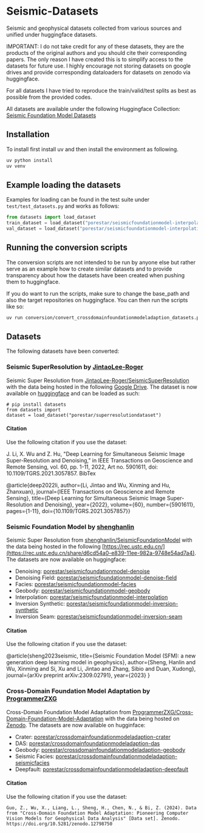 # Seismic-Datasets
Seismic and geophysical datasets collected from various sources and unified under huggingface datasets.

IMPORTANT: I do not take credit for any of these datasets, they are the products of the original authors and you should cite their corresponding papers. The only reason I have created this is to simplify access to the datasets for future use. I highly encourage not storing datasets on google drives and provide corresponding dataloaders for datasets on zenodo via huggingface.

For all datasets I have tried to reproduce the train/valid/test splits as best as possible from the provided codes. 

All datasets are available under the following Huggingface Collection: [Seismic Foundation Model Datasets](https://huggingface.co/collections/porestar/seismic-foundation-model-67609032ab28896d0b256f55)

## Installation
To install first install uv and then install the environment as following. 
```bash
uv python install
uv venv
```

## Example loading the datasets
Examples for loading can be found in the test suite under `test/test_datasets.py` and works as follows:
```python
from datasets import load_dataset
train_dataset = load_dataset("porestar/seismicfoundationmodel-interpolation", split="train").with_format(type="numpy")
val_dataset = load_dataset("porestar/seismicfoundationmodel-interpolation", split="validation").with_format(type="numpy")
```

## Running the conversion scripts

The conversion scripts are not intended to be run by anyone else but rather serve as an example how to create similar datasets and to provide transparency about how the datasets have been created when pushing them to huggingface.

If you do want to run the scripts, make sure to change the base_path and also the target repositories on huggingface. You can then run the scripts like so:
```bash
uv run conversion/convert_crossdomainfoundationmodeladaption_datasets.py
```

## Datasets

The following datasets have been converted:

### Seismic SuperResolution by [JintaoLee-Roger](https://github.com/JintaoLee-Roger)

Seismic Super Resolution from [JintaoLee-Roger/SeismicSuperResolution](https://github.com/JintaoLee-Roger/SeismicSuperResolution) with the data being hosted in the following [Google Drive](https://drive.google.com/drive/folders/1DuMdclOdeXDgGBOhsHSlEdTB_LvhIH-X). The dataset is now available on [huggingface](https://huggingface.co/datasets/porestar/superresolutiondataset) and can be loaded as such:
```
# pip install datasets
from datasets import 
dataset = load_dataset("porestar/superresolutiondataset")
```

#### Citation

Use the following citation if you use the dataset:

J. Li, X. Wu and Z. Hu, "Deep Learning for Simultaneous Seismic Image Super-Resolution and Denoising," in IEEE Transactions on Geoscience and Remote Sensing, vol. 60, pp. 1-11, 2022, Art no. 5901611, doi: 10.1109/TGRS.2021.3057857.
BibTex

@article{deep2022li,
   author={Li, Jintao and Wu, Xinming and Hu, Zhanxuan},
   journal={IEEE Transactions on Geoscience and Remote Sensing}, 
   title={Deep Learning for Simultaneous Seismic Image Super-Resolution and Denoising}, 
   year={2022},
   volume={60},
   number={5901611},
   pages={1-11},
   doi={10.1109/TGRS.2021.3057857}}



### Seismic Foundation Model by [shenghanlin](https://github.com/shenghanlin)

Seismic Super Resolution from [shenghanlin/SeismicFoundationModel](https://github.com/shenghanlin/SeismicFoundationModel) with the data being hosted in the following [https://rec.ustc.edu.cn/](https://rec.ustc.edu.cn/share/d6cd54a0-e839-11ee-982a-9748e54ad7a4). The datasets are now available on huggingface:
- Denoising: [porestar/seismicfoundationmodel-denoise](https://huggingface.co/datasets/porestar/seismicfoundationmodel-denoise)
- Denoising Field: [porestar/seismicfoundationmodel-denoise-field](https://huggingface.co/datasets/porestar/seismicfoundationmodel-denoise-field)
- Facies: [porestar/seismicfoundationmodel-facies](https://huggingface.co/datasets/porestar/seismicfoundationmodel-facies)
- Geobody: [porestar/seismicfoundationmodel-geobody](https://huggingface.co/datasets/porestar/seismicfoundationmodel-geobody)
- Interpolation: [porestar/seismicfoundationmodel-interpolation](https://huggingface.co/datasets/porestar/seismicfoundationmodel-interpolation)
- Inversion Synthetic: [porestar/seismicfoundationmodel-inversion-synthetic](https://huggingface.co/datasets/porestar/seismicfoundationmodel-inversion-synthetic)
- Inversion Seam: [porestar/seismicfoundationmodel-inversion-seam](https://huggingface.co/datasets/porestar/seismicfoundationmodel-inversion-seam)


#### Citation

Use the following citation if you use the dataset:

@article{sheng2023seismic,
  title={Seismic Foundation Model (SFM): a new generation deep learning model in geophysics},
  author={Sheng, Hanlin and Wu, Xinming and Si, Xu and Li, Jintao and Zhang, Sibio and Duan, Xudong},
  journal={arXiv preprint arXiv:2309.02791},
  year={2023}
}

### Cross-Domain Foundation Model Adaptation by [ProgrammerZXG](https://github.com/ProgrammerZXG)

Cross-Domain Foundation Model Adaptation from [ProgrammerZXG/Cross-Domain-Foundation-Model-Adaptation](https://github.com/ProgrammerZXG/Cross-Domain-Foundation-Model-Adaptation) with the data being hosted on [Zenodo](https://zenodo.org/records/12798750). 
The datasets are now available on hugginface:

- Crater: [porestar/crossdomainfoundationmodeladaption-crater](https://huggingface.co/datasets/porestar/crossdomainfoundationmodeladaption-crater)
- DAS: [porestar/crossdomainfoundationmodeladaption-das](https://huggingface.co/datasets/porestar/crossdomainfoundationmodeladaption-das)
- Geobody: [porestar/crossdomainfoundationmodeladaption-geobody](https://huggingface.co/datasets/porestar/crossdomainfoundationmodeladaption-geobody)
- Seismic Facies: [porestar/crossdomainfoundationmodeladaption-seismicfacies](https://huggingface.co/datasets/porestar/crossdomainfoundationmodeladaption-seismicfacies)
- Deepfault: [porestar/crossdomainfoundationmodeladaption-deepfault](https://huggingface.co/datasets/porestar/crossdomainfoundationmodeladaption-deepfault)

#### Citation

Use the following citation if you use the dataset:

```
Guo, Z., Wu, X., Liang, L., Sheng, H., Chen, N., & Bi, Z. (2024). Data from "Cross-Domain Foundation Model Adaptation: Pioneering Computer Vision Models for Geophysical Data Analysis" [Data set]. Zenodo. https://doi.org/10.5281/zenodo.12798750
```
